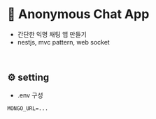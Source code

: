 # 🫥 Anonymous Chat App

- 간단한 익명 채팅 앱 만들기
- nestjs, mvc pattern, web socket

<br />

## ⚙️ setting

- .env 구성

```
MONGO_URL=...
```
